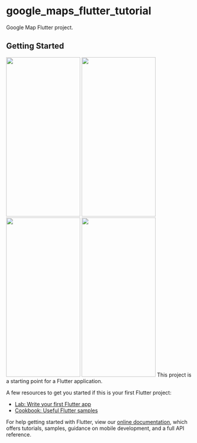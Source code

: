 # google_maps_flutter_tutorial

Google Map Flutter project.

## Getting Started

<img src="https://raw.githubusercontent.com/nslog11/flutter_easyloading/master/images/gif01.gif" width=200 height=429/> 
<img src="https://raw.githubusercontent.com/nslog11/flutter_easyloading/master/images/gif02.gif" width=200 height=429/> 
<img src="https://raw.githubusercontent.com/nslog11/flutter_easyloading/master/images/gif03.gif" width=200 height=429/> 
<img src="https://raw.githubusercontent.com/nslog11/flutter_easyloading/master/images/gif04.gif" width=200 height=429/>
This project is a starting point for a Flutter application.

A few resources to get you started if this is your first Flutter project:

- [Lab: Write your first Flutter app](https://flutter.dev/docs/get-started/codelab)
- [Cookbook: Useful Flutter samples](https://flutter.dev/docs/cookbook)

For help getting started with Flutter, view our
[online documentation](https://flutter.dev/docs), which offers tutorials,
samples, guidance on mobile development, and a full API reference.
